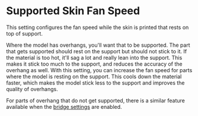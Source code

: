 Supported Skin Fan Speed
====
This setting configures the fan speed while the skin is printed that rests on top of support.

Where the model has overhangs, you'll want that to be supported. The part that gets supported should rest on the support but should not stick to it. If the material is too hot, it'll sag a lot and really lean into the support. This makes it stick too much to the support, and reduces the accuracy of the overhang as well. With this setting, you can increase the fan speed for parts where the model is resting on the support. This cools down the material faster, which makes the model stick less to the support and improves the quality of overhangs.

For parts of overhang that do not get supported, there is a similar feature available when the [bridge settings](bridge_settings_enabled.md) are enabled.